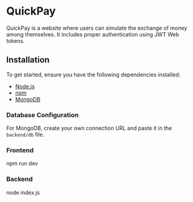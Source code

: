 # QuickPay

QuickPay is a website where users can simulate the exchange of money among themselves. It includes proper authentication using JWT Web tokens.

## Installation

To get started, ensure you have the following dependencies installed:

- [Node.js](https://nodejs.org/)
- [npm](https://www.npmjs.com/)
- [MongoDB](https://www.mongodb.com/)

### Database Configuration

For MongoDB, create your own connection URL and paste it in the `backend/db` file.

### Frontend

npm run dev

### Backend
node index.js
